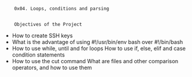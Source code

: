 		0x04. Loops, conditions and parsing


		Objectives of the Project
* How to create SSH keys
* What is the advantage of using #!/usr/bin/env bash over #!/bin/bash
* How to use while, until and for loops How to use if, else, elif and case condition statements
* How to use the cut command What are files and other comparison operators, and how to use them
